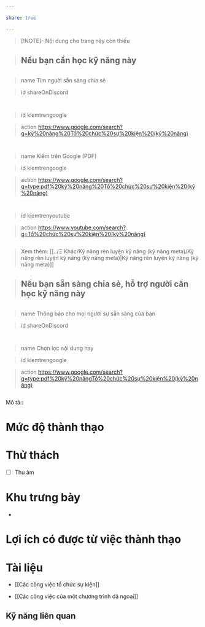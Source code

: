 ---  
share: true  
---  
> [!NOTE]- Nội dung cho trang này còn thiếu  
> ## Nếu bạn cần học kỹ năng này  
> ```button  
> name Tìm người sẵn sàng chia sẻ  
> id shareOnDiscord  
> ```  
> ```button  
> id kiemtrengoogle  
> action https://www.google.com/search?q=kỹ%20năng%20Tổ%20chức%20sự%20kiện%20(kỹ%20năng)  
> ```  
> ```button  
> name Kiếm trên Google (PDF)   
> id kiemtrengoogle  
> action https://www.google.com/search?q=type:pdf%20kỹ%20năng%20Tổ%20chức%20sự%20kiện%20(kỹ%20năng)  
> ```  
> ```button  
> id kiemtrenyoutube  
> action https://www.youtube.com/search?q=Tổ%20chức%20sự%20kiện%20(kỹ%20năng)  
> ```  
> Xem thêm: [[../Ξ Khác/Kỹ năng rèn luyện kỹ năng (kỹ năng meta)/Kỹ năng rèn luyện kỹ năng (kỹ năng meta)|Kỹ năng rèn luyện kỹ năng (kỹ năng meta)]]  
> ## Nếu bạn sẵn sàng chia sẻ, hỗ trợ người cần học kỹ năng này  
> ```button  
> name Thông báo cho mọi người sự sẵn sàng của bạn  
> id shareOnDiscord  
> ```  
> ```button  
> name Chọn lọc nội dung hay  
> id kiemtrengoogle  
> action https://www.google.com/search?q=type:pdf%20kỹ%20năngTổ%20chức%20sự%20kiện%20(kỹ%20năng)  
> ```  
  
  
Mô tả::  
# Mức độ thành thạo  
# Thử thách  
- [ ] Thu âm  
# Khu trưng bày  
-   
# Lợi ích có được từ việc thành thạo  
# Tài liệu  
- [[Các công việc tổ chức sự kiện]]  
- [[Các công việc của một chương trình dã ngoại]]  
## Kỹ năng liên quan